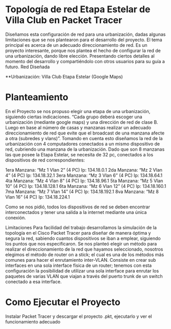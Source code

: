 # Topología de red Etapa Estelar de Villa Club en Packet Tracer

Diseñamos esta configuración de red para una urbanización, dadas algunas limitaciones que se nos plantearon para el desarrollo del proyecto. El tema principal es acerca de un adecuado direccionamiento de red.
Es un proyecto interesante, porque nos plantea el hecho de configurar la red de una urbanización, dando libre elección. Presentando ciertos detalles al momento del desarrollo y compartiéndolo con otros usuarios para su guía a futuro.
Red Diseñada
 
**Urbanización: Villa Club Etapa Estelar (Google Maps)

# Planteamiento

En el Proyecto se nos propuso elegir una etapa de una urbanización, siguiendo ciertas indicaciones. 
“Cada grupo deberá escoger una urbanización (mediante google maps) y una dirección de red de clase B. Luego en base al número de casas y manzanas realizar un adecuado direccionamiento de red que evite que el broadcast de una manzana afecte a otra (subredes y vlans)”.
Tomando en cuenta esto diseñamos la red de la urbanización con 4 computadores conectados a un mismo dispositivo de red, cubriendo una manzana de la urbanización. 
Dado que son 8 manzanas las que posee la Etapa Estelar, se necesita de 32 pc, conectados a los dispositivos de red correspondientes:
 
1era Manzana: “Mz 1 Vlan 2” (4 PC)
Ip: 134.18.0.1
2da Manzana: “Mz 2 Vlan 4” (4 PC)
Ip: 134.18.32.1
3era Manzana: “Mz 3 Vlan 6” (4 PC)
Ip: 134.18.64.1
4ta Manzana: “Mz 4 Vlan 8” (4 PC)
Ip: 134.18.96.1
5ta Manzana: “Mz 5 Vlan 10” (4 PC)
Ip: 134.18.128.1
6ta Manzana: “Mz 6 Vlan 12” (4 PC)
Ip: 134.18.160.1
7ma Manzana: “Mz 7 Vlan 14” (4 PC)
Ip: 134.18.192.1
8va Manzana: “Mz 8 Vlan 16” (4 PC)
Ip: 134.18.224.1
 
Como se nos pidió, todos los dispositivos de red se deben encontrar interconectados y tener una salida a la internet mediante una única conexión. 

Limitaciones
Para facilidad del trabajo desarrollamos la simulación de la topología en el Cisco Packet Tracer para diseñar de manera óptima y segura la red, sabiendo cuantos dispositivos se iban a emplear, siguiendo los puntos que nos especificaron.
Se nos planteó elegir un método para realizar el direccionamiento de la red que hayamos seleccionado, nosotros elegimos el método de router on a stick; el cual es una de los métodos más comunes para hacer el enrutamiento inter-VLAN. Consiste en crear sub interfaces en una sola interface física de un router; tenemos con esta configuración la posibilidad de utilizar una sola interface para enrutar los paquetes de varias VLAN que viajan a través del puerto trunk de un switch conectado a esa interface.

# Como Ejecutar el Proyecto
Instalar Packet Tracer y descargar el proyecto .pkt, ejecutarlo y ver el funcionamiento adecuado
